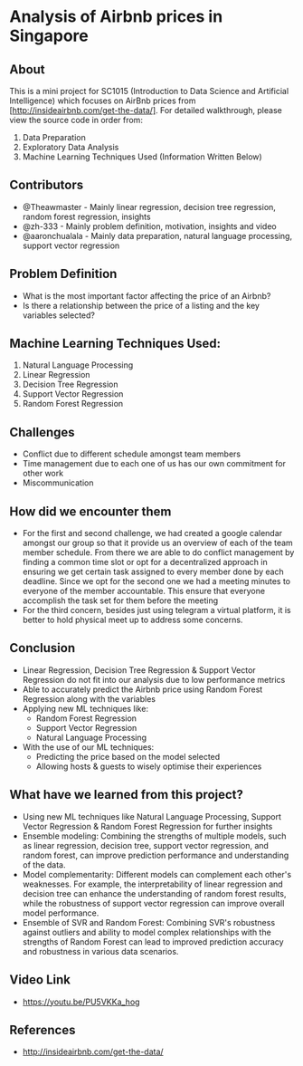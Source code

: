 # Analysis of Airbnb prices in Singapore

## About

This is a mini project for SC1015 (Introduction to Data Science and Artificial Intelligence) which focuses on AirBnb prices from [http://insideairbnb.com/get-the-data/]. For detailed walkthrough, please view the source code in order from:

1. Data Preparation
2. Exploratory Data Analysis
3. Machine Learning Techniques Used (Information Written Below)

## Contributors     

- @Theawmaster - Mainly linear regression, decision tree regression, random forest regression, insights
- @zh-333 - Mainly problem definition, motivation, insights and video
- @aaronchualala - Mainly data preparation, natural language processing, support vector regression

## Problem Definition

- What is the most important factor affecting the price of an Airbnb?
- Is there a relationship between the price of a listing and the key variables selected?

## Machine Learning Techniques Used:

1. Natural Language Processing
2. Linear Regression
3. Decision Tree Regression
4. Support Vector Regression
5. Random Forest Regression

## Challenges

- Conflict due to different schedule amongst team members
- Time management due to each one of us has our own commitment for other work
- Miscommunication

## How did we encounter them

- For the first and second challenge, we had created a google calendar amongst our group so that it provide us an overview of each of the team member schedule. From there we are able to do conflict management by finding a common time slot or opt for a decentralized approach in ensuring we get certain task assigned to every member done by each deadline. Since we opt for the second one we had a meeting minutes to everyone of the member accountable. This ensure that everyone accomplish the task set for them before the meeting
- For the third concern, besides just using telegram a virtual platform, it is better to hold physical meet up to address some concerns.

## Conclusion

- Linear Regression, Decision Tree Regression & Support Vector Regression do not fit into our analysis due to low performance metrics
- Able to accurately predict the Airbnb price using Random Forest Regression along with the variables
- Applying new ML techniques like:
    - Random Forest Regression
    - Support Vector Regression
    - Natural Language Processing
- With the use of our ML techniques:
    - Predicting the price based on the model selected
    - Allowing hosts & guests to wisely optimise their experiences

## What have we learned from this project?

- Using new ML techniques like Natural Language Processing, Support Vector Regression & Random Forest Regression for further insights
- Ensemble modeling: Combining the strengths of multiple models, such as linear regression, decision tree, support vector regression, and random forest, can improve prediction performance and understanding of the data.
- Model complementarity: Different models can complement each other's weaknesses. For example, the interpretability of linear regression and decision tree can enhance the understanding of random forest results, while the robustness of support vector regression can improve overall model performance.
- Ensemble of SVR and Random Forest: Combining SVR's robustness against outliers and ability to model complex relationships with the strengths of Random Forest can lead to improved prediction accuracy and robustness in various data scenarios.

## Video Link

- https://youtu.be/PU5VKKa_hog

## References

- http://insideairbnb.com/get-the-data/
